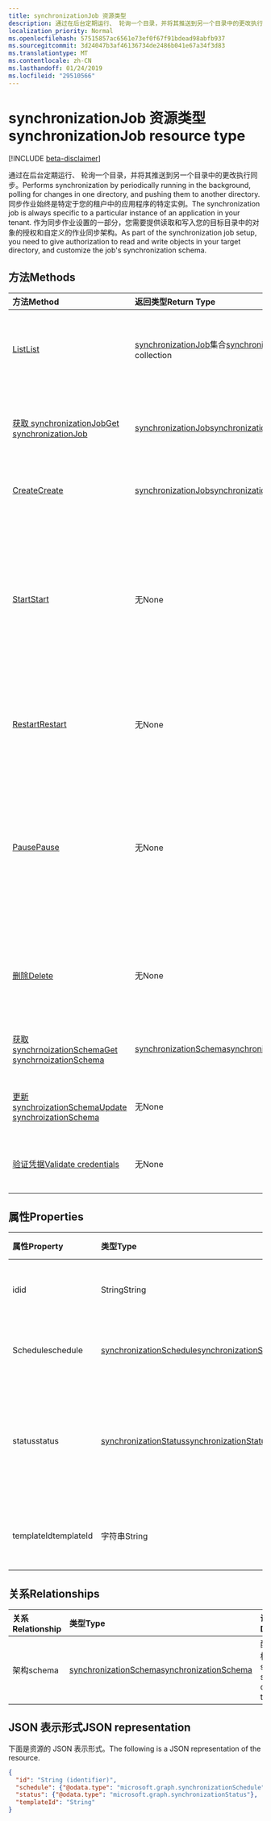 ```yaml
---
title: synchronizationJob 资源类型
description: 通过在后台定期运行、 轮询一个目录，并将其推送到另一个目录中的更改执行同步。 同步作业始终是特定于您的租户中的应用程序的特定实例。 作为同步作业设置的一部分，您需要提供读取和写入您的目标目录中的对象的授权和自定义的作业同步架构。
localization_priority: Normal
ms.openlocfilehash: 57515857ac6561e73ef0f67f91bdead98abfb937
ms.sourcegitcommit: 3d24047b3af46136734de2486b041e67a34f3d83
ms.translationtype: MT
ms.contentlocale: zh-CN
ms.lasthandoff: 01/24/2019
ms.locfileid: "29510566"
---
```

# <a name="synchronizationjob-resource-type"></a><span data-ttu-id="3109e-105">synchronizationJob 资源类型</span><span class="sxs-lookup"><span data-stu-id="3109e-105">synchronizationJob resource type</span></span>

[!INCLUDE [beta-disclaimer](../../includes/beta-disclaimer.md)]

<span data-ttu-id="3109e-106">通过在后台定期运行、 轮询一个目录，并将其推送到另一个目录中的更改执行同步。</span><span class="sxs-lookup"><span data-stu-id="3109e-106">Performs synchronization by periodically running in the background, polling for changes in one directory, and pushing them to another directory.</span></span> <span data-ttu-id="3109e-107">同步作业始终是特定于您的租户中的应用程序的特定实例。</span><span class="sxs-lookup"><span data-stu-id="3109e-107">The synchronization job is always specific to a particular instance of an application in your tenant.</span></span> <span data-ttu-id="3109e-108">作为同步作业设置的一部分，您需要提供读取和写入您的目标目录中的对象的授权和自定义的作业同步架构。</span><span class="sxs-lookup"><span data-stu-id="3109e-108">As part of the synchronization job setup, you need to give authorization to read and write objects in your target directory, and customize the job's synchronization schema.</span></span>

## <a name="methods"></a><span data-ttu-id="3109e-109">方法</span><span class="sxs-lookup"><span data-stu-id="3109e-109">Methods</span></span>

| <span data-ttu-id="3109e-110">方法</span><span class="sxs-lookup"><span data-stu-id="3109e-110">Method</span></span>        | <span data-ttu-id="3109e-111">返回类型</span><span class="sxs-lookup"><span data-stu-id="3109e-111">Return Type</span></span>               | <span data-ttu-id="3109e-112">说明</span><span class="sxs-lookup"><span data-stu-id="3109e-112">Description</span></span>                  |
|:--------------|:--------------------------|:-----------------------------|
|[<span data-ttu-id="3109e-113">List</span><span class="sxs-lookup"><span data-stu-id="3109e-113">List</span></span>](../api/synchronization-synchronizationjob-list.md)             |<span data-ttu-id="3109e-114">[synchronizationJob](synchronization-synchronizationjob.md)集合</span><span class="sxs-lookup"><span data-stu-id="3109e-114">[synchronizationJob](synchronization-synchronizationjob.md) collection</span></span>  |<span data-ttu-id="3109e-115">列出现有作业的给定应用程序实例 （服务主体）。</span><span class="sxs-lookup"><span data-stu-id="3109e-115">List existing jobs for a given application instance (service principal).</span></span>|
|[<span data-ttu-id="3109e-116">获取 synchronizationJob</span><span class="sxs-lookup"><span data-stu-id="3109e-116">Get synchronizationJob</span></span>](../api/synchronization-synchronizationjob-get.md) | [<span data-ttu-id="3109e-117">synchronizationJob</span><span class="sxs-lookup"><span data-stu-id="3109e-117">synchronizationJob</span></span>](synchronization-synchronizationjob.md) |<span data-ttu-id="3109e-118">读取属性和 synchronizationJob 对象的关系。</span><span class="sxs-lookup"><span data-stu-id="3109e-118">Read properties and relationships of a synchronizationJob object.</span></span>|
|[<span data-ttu-id="3109e-119">Create</span><span class="sxs-lookup"><span data-stu-id="3109e-119">Create</span></span>](../api/synchronization-synchronizationjob-post.md)         |[<span data-ttu-id="3109e-120">synchronizationJob</span><span class="sxs-lookup"><span data-stu-id="3109e-120">synchronizationJob</span></span>](synchronization-synchronizationjob.md)   |<span data-ttu-id="3109e-121">创建新作业给定应用程序。</span><span class="sxs-lookup"><span data-stu-id="3109e-121">Create new job for a given application.</span></span>|
|[<span data-ttu-id="3109e-122">Start</span><span class="sxs-lookup"><span data-stu-id="3109e-122">Start</span></span>](../api/synchronization-synchronizationjob-start.md)          |<span data-ttu-id="3109e-123">无</span><span class="sxs-lookup"><span data-stu-id="3109e-123">None</span></span>   |<span data-ttu-id="3109e-124">启动同步。</span><span class="sxs-lookup"><span data-stu-id="3109e-124">Start synchronization.</span></span> <span data-ttu-id="3109e-125">如果该作业暂停状态，继续从该作业已暂停其中时间点。</span><span class="sxs-lookup"><span data-stu-id="3109e-125">If the job is in a paused state, it continues from the point where the job was paused.</span></span> <span data-ttu-id="3109e-126">如果该作业在隔离，清除隔离状态。</span><span class="sxs-lookup"><span data-stu-id="3109e-126">If the job is in quarantine, the quarantine status is cleared.</span></span>|
|[<span data-ttu-id="3109e-127">Restart</span><span class="sxs-lookup"><span data-stu-id="3109e-127">Restart</span></span>](../api/synchronization-synchronizationjob-restart.md)      |<span data-ttu-id="3109e-128">无</span><span class="sxs-lookup"><span data-stu-id="3109e-128">None</span></span>   |<span data-ttu-id="3109e-129">强制该作业重新开始重新处理的目录中的所有对象。</span><span class="sxs-lookup"><span data-stu-id="3109e-129">Force the job to start over and re-process all the objects in the directory.</span></span>|
|[<span data-ttu-id="3109e-130">Pause</span><span class="sxs-lookup"><span data-stu-id="3109e-130">Pause</span></span>](../api/synchronization-synchronizationjob-pause.md)          |<span data-ttu-id="3109e-131">无</span><span class="sxs-lookup"><span data-stu-id="3109e-131">None</span></span>   |<span data-ttu-id="3109e-132">暂时停止同步。</span><span class="sxs-lookup"><span data-stu-id="3109e-132">Temporarily stop synchronization.</span></span> <span data-ttu-id="3109e-133">所有的进度，包括作业状态保持不变，且该作业将继续从停止时[启动](../api/synchronization-synchronizationjob-start.md)调用的地方。</span><span class="sxs-lookup"><span data-stu-id="3109e-133">All the progress, including job state, is persisted, and the job will continue from where it left off when a [Start](../api/synchronization-synchronizationjob-start.md) call is made.</span></span>|
|[<span data-ttu-id="3109e-134">删除</span><span class="sxs-lookup"><span data-stu-id="3109e-134">Delete</span></span>](../api/synchronization-synchronizationjob-delete.md)        |<span data-ttu-id="3109e-135">无</span><span class="sxs-lookup"><span data-stu-id="3109e-135">None</span></span>   |<span data-ttu-id="3109e-136">停止同步并永久删除所有与作业相关联的状态。</span><span class="sxs-lookup"><span data-stu-id="3109e-136">Stop synchronization, and permanently delete all the state associated with the job.</span></span>|
|[<span data-ttu-id="3109e-137">获取 synchrnoizationSchema</span><span class="sxs-lookup"><span data-stu-id="3109e-137">Get synchrnoizationSchema</span></span>](../api/synchronization-synchronizationschema-get.md)    |[<span data-ttu-id="3109e-138">synchronizationSchema</span><span class="sxs-lookup"><span data-stu-id="3109e-138">synchronizationSchema</span></span>](synchronization-synchronizationschema.md)   |<span data-ttu-id="3109e-139">检索该作业的有效同步架构。</span><span class="sxs-lookup"><span data-stu-id="3109e-139">Retrieve the job's effective synchronization schema.</span></span>|
|[<span data-ttu-id="3109e-140">更新 synchroizationSchema</span><span class="sxs-lookup"><span data-stu-id="3109e-140">Update synchroizationSchema</span></span>](../api/synchronization-synchronizationschema-update.md)    |<span data-ttu-id="3109e-141">无</span><span class="sxs-lookup"><span data-stu-id="3109e-141">None</span></span>   |<span data-ttu-id="3109e-142">更新作业的同步架构。</span><span class="sxs-lookup"><span data-stu-id="3109e-142">Update the job's synchronization schema.</span></span> |
|[<span data-ttu-id="3109e-143">验证凭据</span><span class="sxs-lookup"><span data-stu-id="3109e-143">Validate credentials</span></span>](../api/synchronization-synchronizationjob-validatecredentials.md)|<span data-ttu-id="3109e-144">无</span><span class="sxs-lookup"><span data-stu-id="3109e-144">None</span></span>|<span data-ttu-id="3109e-145">测试针对目标目录提供的凭据。</span><span class="sxs-lookup"><span data-stu-id="3109e-145">Test provided credentials against target directory.</span></span>|

## <a name="properties"></a><span data-ttu-id="3109e-146">属性</span><span class="sxs-lookup"><span data-stu-id="3109e-146">Properties</span></span>

| <span data-ttu-id="3109e-147">属性</span><span class="sxs-lookup"><span data-stu-id="3109e-147">Property</span></span>      | <span data-ttu-id="3109e-148">类型</span><span class="sxs-lookup"><span data-stu-id="3109e-148">Type</span></span>      | <span data-ttu-id="3109e-149">说明</span><span class="sxs-lookup"><span data-stu-id="3109e-149">Description</span></span>    |
|:--------------|:----------|:---------------|
|<span data-ttu-id="3109e-150">id</span><span class="sxs-lookup"><span data-stu-id="3109e-150">id</span></span>             |<span data-ttu-id="3109e-151">String</span><span class="sxs-lookup"><span data-stu-id="3109e-151">String</span></span>                     |<span data-ttu-id="3109e-152">唯一同步作业标识符。</span><span class="sxs-lookup"><span data-stu-id="3109e-152">Unique synchronization job identifier.</span></span> <span data-ttu-id="3109e-153">只读。</span><span class="sxs-lookup"><span data-stu-id="3109e-153">Read-only.</span></span>|
|<span data-ttu-id="3109e-154">Schedule</span><span class="sxs-lookup"><span data-stu-id="3109e-154">schedule</span></span>       |[<span data-ttu-id="3109e-155">synchronizationSchedule</span><span class="sxs-lookup"><span data-stu-id="3109e-155">synchronizationSchedule</span></span>](synchronization-synchronizationschedule.md)|<span data-ttu-id="3109e-156">用于运行作业的计划。</span><span class="sxs-lookup"><span data-stu-id="3109e-156">Schedule used to run the job.</span></span> <span data-ttu-id="3109e-157">只读。</span><span class="sxs-lookup"><span data-stu-id="3109e-157">Read-only.</span></span>|
|<span data-ttu-id="3109e-158">status</span><span class="sxs-lookup"><span data-stu-id="3109e-158">status</span></span>         |[<span data-ttu-id="3109e-159">synchronizationStatus</span><span class="sxs-lookup"><span data-stu-id="3109e-159">synchronizationStatus</span></span>](synchronization-synchronizationstatus.md)     |<span data-ttu-id="3109e-160">作业，其中包括上次运行作业、 当前作业状态和错误的状态。</span><span class="sxs-lookup"><span data-stu-id="3109e-160">Status of the job, which includes when the job was last run, current job state, and errors.</span></span>|
|<span data-ttu-id="3109e-161">templateId</span><span class="sxs-lookup"><span data-stu-id="3109e-161">templateId</span></span>     |<span data-ttu-id="3109e-162">字符串</span><span class="sxs-lookup"><span data-stu-id="3109e-162">String</span></span>    |<span data-ttu-id="3109e-163">基于此作业[同步模板](synchronization-synchronizationtemplate.md)的标识符。</span><span class="sxs-lookup"><span data-stu-id="3109e-163">Identifier of the [synchronization template](synchronization-synchronizationtemplate.md) this job is based on.</span></span>|

## <a name="relationships"></a><span data-ttu-id="3109e-164">关系</span><span class="sxs-lookup"><span data-stu-id="3109e-164">Relationships</span></span>
| <span data-ttu-id="3109e-165">关系</span><span class="sxs-lookup"><span data-stu-id="3109e-165">Relationship</span></span> | <span data-ttu-id="3109e-166">类型</span><span class="sxs-lookup"><span data-stu-id="3109e-166">Type</span></span>   |<span data-ttu-id="3109e-167">说明</span><span class="sxs-lookup"><span data-stu-id="3109e-167">Description</span></span>|
|:---------------|:--------|:----------|
|<span data-ttu-id="3109e-168">架构</span><span class="sxs-lookup"><span data-stu-id="3109e-168">schema</span></span>|[<span data-ttu-id="3109e-169">synchronizationSchema</span><span class="sxs-lookup"><span data-stu-id="3109e-169">synchronizationSchema</span></span>](synchronization-synchronizationschema.md)| <span data-ttu-id="3109e-170">配置作业同步架构。</span><span class="sxs-lookup"><span data-stu-id="3109e-170">The synchronization schema configured for the job.</span></span>|

## <a name="json-representation"></a><span data-ttu-id="3109e-171">JSON 表示形式</span><span class="sxs-lookup"><span data-stu-id="3109e-171">JSON representation</span></span>

<span data-ttu-id="3109e-172">下面是资源的 JSON 表示形式。</span><span class="sxs-lookup"><span data-stu-id="3109e-172">The following is a JSON representation of the resource.</span></span>

<!-- {
  "blockType": "resource",
  "optionalProperties": [

  ],
  "@odata.type": "microsoft.graph.synchronizationJob"
}-->

```json
{
  "id": "String (identifier)",
  "schedule": {"@odata.type": "microsoft.graph.synchronizationSchedule"},
  "status": {"@odata.type": "microsoft.graph.synchronizationStatus"},
  "templateId": "String"
}

```

<!-- uuid: 8fcb5dbc-d5aa-4681-8e31-b001d5168d79
2015-10-25 14:57:30 UTC -->
<!--
{
  "type": "#page.annotation",
  "description": "synchronizationJob resource",
  "keywords": "",
  "section": "documentation",
  "tocPath": "",
  "suppressions": [
    "Error: /api-reference/beta/resources/synchronization-synchronizationjob.md:\r\n      Exception processing links.\r\n    System.ArgumentException: Link Definition was null. Link text: !INCLUDE [beta-disclaimer](../../includes/beta-disclaimer.md)\r\n      at ApiDoctor.Validation.DocFile.get_LinkDestinations()\r\n      at ApiDoctor.Validation.DocSet.ValidateLinks(Boolean includeWarnings, String[] relativePathForFiles, IssueLogger issues, Boolean requireFilenameCaseMatch, Boolean printOrphanedFiles)"
  ]
}
-->
